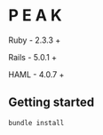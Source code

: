 # P E A K

Ruby  - 2.3.3 +

Rails - 5.0.1 +

HAML  - 4.0.7 +

## Getting started
```
bundle install
````
